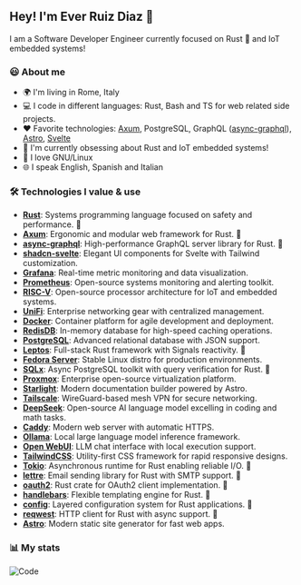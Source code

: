 ## Hey! I'm Ever Ruiz Diaz 👋

I am a Software Developer Engineer currently focused on Rust 🦀 and IoT embedded systems!  

### 😃 About me

* 🌍 I'm living in Rome, Italy
* 💻 I code in different languages: Rust, Bash and TS for web related side projects.
* ♥️ Favorite technologies: [Axum](https://crates.io/crates/axum), PostgreSQL, GraphQL ([async-graphql](https://crates.io/crates/async-graphql)), [Astro](https://astro.build/), [Svelte](https://svelte.dev/)
* 🌱 I'm currently obsessing about Rust and IoT embedded systems!
* 🐧 I love GNU/Linux
* 🌐 I speak English, Spanish and Italian

### 🛠 Technologies I value & use

* **[Rust](https://www.rust-lang.org/)**: Systems programming language focused on safety and performance. 🦀
* **[Axum](https://crates.io/crates/axum)**: Ergonomic and modular web framework for Rust. 🦀
* **[async-graphql](https://crates.io/crates/async-graphql)**: High-performance GraphQL server library for Rust. 🦀
* **[shadcn-svelte](https://www.shadcn-svelte.com/)**: Elegant UI components for Svelte with Tailwind customization.
* **[Grafana](https://grafana.com/)**: Real-time metric monitoring and data visualization.
* **[Prometheus](https://prometheus.io/)**: Open-source systems monitoring and alerting toolkit.
* **[RISC-V](https://riscv.org/)**: Open-source processor architecture for IoT and embedded systems.
* **[UniFi](https://www.ui.com/)**: Enterprise networking gear with centralized management.
* **[Docker](https://www.docker.com/)**: Container platform for agile development and deployment.
* **[RedisDB](https://redis.io/)**: In-memory database for high-speed caching operations.
* **[PostgreSQL](https://www.postgresql.org/)**: Advanced relational database with JSON support.
* **[Leptos](https://leptos.dev/)**: Full-stack Rust framework with Signals reactivity. 🦀
* **[Fedora Server](https://getfedora.org/server/)**: Stable Linux distro for production environments.
* **[SQLx](https://crates.io/crates/sqlx)**: Async PostgreSQL toolkit with query verification for Rust. 🦀
* **[Proxmox](https://www.proxmox.com/)**: Enterprise open-source virtualization platform.
* **[Starlight](https://starlight.astro.build/)**: Modern documentation builder powered by Astro.
* **[Tailscale](https://tailscale.com/)**: WireGuard-based mesh VPN for secure networking.
* **[DeepSeek](https://www.deepseek.com/)**: Open-source AI language model excelling in coding and math tasks.
* **[Caddy](https://caddyserver.com/)**: Modern web server with automatic HTTPS.
* **[Ollama](https://ollama.ai/)**: Local large language model inference framework.
* **[Open WebUI](https://openwebui.com/)**: LLM chat interface with local execution support.
* **[TailwindCSS](https://tailwindcss.com/)**: Utility-first CSS framework for rapid responsive designs.
* **[Tokio](https://tokio.rs/)**: Asynchronous runtime for Rust enabling reliable I/O. 🦀
* **[lettre](https://crates.io/crates/lettre)**: Email sending library for Rust with SMTP support. 🦀
* **[oauth2](https://crates.io/crates/oauth2)**: Rust crate for OAuth2 client implementation. 🦀
* **[handlebars](https://crates.io/crates/handlebars)**: Flexible templating engine for Rust. 🦀
* **[config](https://crates.io/crates/config)**: Layered configuration system for Rust applications. 🦀
* **[reqwest](https://crates.io/crates/reqwest)**: HTTP client for Rust with async support. 🦀
* **[Astro](https://astro.build/)**: Modern static site generator for fast web apps.

### 📊 My stats

<!-- ![My stats](https://github-readme-stats.vercel.app/api?username=ruizdiazever&show_icons=true&theme=calm&count_private=true) -->
![Code](https://github-readme-stats.vercel.app/api/top-langs/?username=ruizdiazever&layout=compact&theme=calm&count_private=true&hide=SCSS,Less,Java,Python&langs_count=8)
